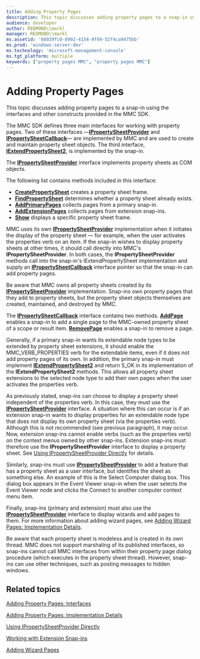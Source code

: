 ```yaml
---
title: Adding Property Pages
description: This topic discusses adding property pages to a snap-in using the interfaces and other constructs provided in the MMC SDK.
audience: developer
author: REDMOND\\markl
manager: REDMOND\\markl
ms.assetid: '66039fc0-8992-4154-9f69-52f4ca9475bb'
ms.prod: 'windows-server-dev'
ms.technology: 'microsoft-management-console'
ms.tgt_platform: multiple
keywords: ["property pages MMC", "property pages MMC"]
---
```


# Adding Property Pages

This topic discusses adding property pages to a snap-in using the interfaces and other constructs provided in the MMC SDK.

The MMC SDK defines three main interfaces for working with property pages. Two of these interfaces —[**IPropertySheetProvider**](ipropertysheetprovider.md) and [**IPropertySheetCallback**](ipropertysheetcallback.md)— are implemented by MMC and are used to create and maintain property sheet objects. The third interface, [**IExtendPropertySheet2**](iextendpropertysheet2.md), is implemented by the snap-in.

The [**IPropertySheetProvider**](ipropertysheetprovider.md) interface implements property sheets as COM objects.

The following list contains methods included in this interface:

-   [**CreatePropertySheet**](ipropertysheetprovider-createpropertysheet.md) creates a property sheet frame.
-   [**FindPropertySheet**](ipropertysheetprovider-findpropertysheet.md) determines whether a property sheet already exists.
-   [**AddPrimaryPages**](ipropertysheetprovider-addprimarypages.md) collects pages from a primary snap-in.
-   [**AddExtensionPages**](ipropertysheetprovider-addextensionpages.md) collects pages from extension snap-ins.
-   [**Show**](ipropertysheetprovider-show.md) displays a specific property sheet frame.

MMC uses its own [**IPropertySheetProvider**](ipropertysheetprovider.md) implementation when it initiates the display of the property sheet — for example, when the user activates the properties verb on an item. If the snap-in wishes to display property sheets at other times, it should call directly into MMC's **IPropertySheetProvider**. In both cases, the **IPropertySheetProvider** methods call into the snap-in's IExtendPropertySheet implementation and supply an [**IPropertySheetCallback**](ipropertysheetcallback.md) interface pointer so that the snap-in can add property pages.

Be aware that MMC owns all property sheets created by its [**IPropertySheetProvider**](ipropertysheetprovider.md) implementation. Snap-ins own property pages that they add to property sheets, but the property sheet objects themselves are created, maintained, and destroyed by MMC.

The [**IPropertySheetCallback**](ipropertysheetcallback.md) interface contains two methods. [**AddPage**](ipropertysheetcallback-addpage.md) enables a snap-in to add a single page to the MMC-owned property sheet of a scope or result item. [**RemovePage**](ipropertysheetcallback-removepage.md) enables a snap-in to remove a page.

Generally, if a primary snap-in wants its extendable node types to be extended by property sheet extensions, it should enable the MMC\_VERB\_PROPERTIES verb for the extendable items, even if it does not add property pages of its own. In addition, the primary snap-in must implement [**IExtendPropertySheet2**](iextendpropertysheet2.md) and return S\_OK in its implementation of the **IExtendPropertySheet2** methods. This allows all property sheet extensions to the selected node type to add their own pages when the user activates the properties verb.

As previously stated, snap-ins can choose to display a property sheet independent of the properties verb. In this case, they must use the [**IPropertySheetProvider**](ipropertysheetprovider.md) interface. A situation where this can occur is if an extension snap-in wants to display properties for an extendable node type that does not display its own property sheet (via the properties verb). Although this is not recommended (see previous paragraph), it may occur. Now, extension snap-ins cannot enable verbs (such as the properties verb) on the context menus owned by other snap-ins. Extension snap-ins must therefore use the **IPropertySheetProvider** interface to display a property sheet. See [Using IPropertySheetProvider Directly](using-ipropertysheetprovider-directly.md) for details.

Similarly, snap-ins must use [**IPropertySheetProvider**](ipropertysheetprovider.md) to add a feature that has a property sheet as a user interface, but identifies the sheet as something else. An example of this is the Select Computer dialog box. This dialog box appears in the Event Viewer snap-in when the user selects the Event Viewer node and clicks the Connect to another computer context menu item.

Finally, snap-ins (primary and extension) must also use the [**IPropertySheetProvider**](ipropertysheetprovider.md) interface to display wizards and add pages to them. For more information about adding wizard pages, see [Adding Wizard Pages: Implementation Details](adding-wizard-pages-implementation-details.md).

Be aware that each property sheet is modeless and is created in its own thread. MMC does not support marshaling of its published interfaces, so snap-ins cannot call MMC interfaces from within their property page dialog procedure (which executes in the property sheet thread). However, snap-ins can use other techniques, such as posting messages to hidden windows.

## Related topics

<dl> <dt>

[Adding Property Pages: Interfaces](adding-property-pages-interfaces.md)
</dt> <dt>

[Adding Property Pages: Implementation Details](adding-property-pages-implementation-details.md)
</dt> <dt>

[Using IPropertySheetProvider Directly](using-ipropertysheetprovider-directly.md)
</dt> <dt>

[Working with Extension Snap-ins](working-with-extension-snap-ins.md)
</dt> <dt>

[Adding Wizard Pages](adding-wizard-pages.md)
</dt> </dl>

 

 




